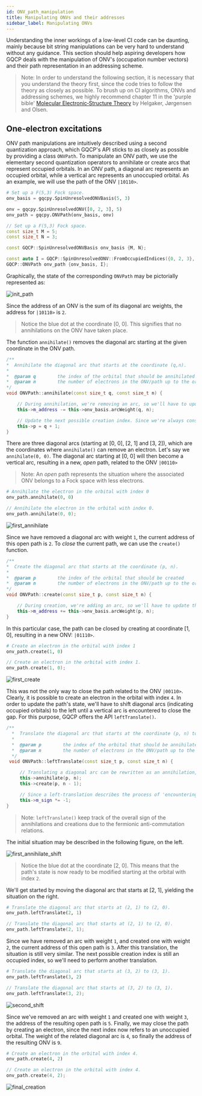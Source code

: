 ```yaml
---
id: ONV_path_manipulation
title: Manipulating ONVs and their addresses
sidebar_label: Manipulating ONVs
---
```


Understanding the inner workings of a low-level CI code can be daunting, mainly because bit string manipulations can be very hard to understand without any guidance. This section should help aspiring developers how GQCP deals with the manipulation of ONV's (occupation number vectors) and their path representation in an addressing scheme.

> Note: In order to understand the following section, it is necessary that you understand the theory first, since the code tries to follow the theory as closely as possible. To brush up on CI algorithms, ONVs and addressing schemes, we highly recommend chapter 11 in the 'purple bible' [Molecular Electronic‐Structure Theory](https://onlinelibrary.wiley.com/doi/book/10.1002/9781119019572) by Helgaker, Jørgensen and Olsen.


## One-electron excitations

ONV path manipulations are intuitively described using a second quantization approach, which GQCP's API sticks to as closely as possible by providing a class `ONVPath`. To manipulate an ONV path, we use the elementary second quantization operators to annihilate or create arcs that represent occupied orbitals. In an ONV path, a diagonal arc represents an occupied orbital, while a vertical arc represents an unoccupied orbital. As an example, we will use the path of the ONV `|10110>`.

<!--DOCUSAURUS_CODE_TABS-->

<!--Python-->
```Python
# Set up a F(5,3) Fock space.
onv_basis = gqcpy.SpinUnresolvedONVBasis(5, 3)

onv = gqcpy.SpinUnresolvedONV([0, 2, 3], 5)
onv_path = gqcpy.ONVPath(onv_basis, onv)
```

<!--C++-->
```C++
// Set up a F(5,3) Fock space.
const size_t M = 5;
const size_t N = 3;

const GQCP::SpinUnresolvedONVBasis onv_basis {M, N};

const auto I = GQCP::SpinUnresolvedONV::FromOccupiedIndices({0, 2, 3}, 5);  // |10110>
GQCP::ONVPath onv_path {onv_basis, I};
```

<!--END_DOCUSAURUS_CODE_TABS-->

Graphically, the state of the corresponding `ONVPath` may be pictorially represented as:

![init_path](/GQCP/img/ONVPath_10110.png)

Since the address of an ONV is the sum of its diagonal arc weights, the address for `|10110>` is `2`.

> Notice the blue dot at the coordinate [0, 0]. This signifies that no annihilations on the ONV have taken place.

The function `annihilate()` removes the diagonal arc starting at the given coordinate in the ONV path.

```C++
/**
*  Annihilate the diagonal arc that starts at the coordinate (q,n).
* 
*  @param q        the index of the orbital that should be annihilated
*  @param n        the number of electrons in the ONV/path up to the orbital index q
*/
void ONVPath::annihilate(const size_t q, const size_t n) {

    // During annihilation, we're removing an arc, so we'll have to update the current address by removing the corresponding arc weight.
    this->m_address -= this->onv_basis.arcWeight(q, n);

    // Update the next possible creation index. Since we're always constructing paths from the top-left to the bottom-right, we're only considering creation indices p > q.
    this->p = q + 1;
}
```

There are three diagonal arcs (starting at [0, 0], [2, 1] and [3, 2]), which are the coordinates where `annihilate()` can remove an electron. Let's say we `annihilate(0, 0)`. The diagonal arc starting at [0, 0] will then become a vertical arc, resulting in a new, _open_ path, related to the ONV `|00110>`

> Note: An _open_ path represents the situation where the associated ONV belongs to a Fock space with less electrons.

<!--DOCUSAURUS_CODE_TABS-->

<!--Python-->
```Python
# Annihilate the electron in the orbital with index 0
onv_path.annihilate(0, 0)
```

<!--C++-->
```C++
// Annihilate the electron in the orbital with index 0.
onv_path.annihilate(0, 0);
```

<!--END_DOCUSAURUS_CODE_TABS-->

![first_annihilate](/GQCP/img/ONVPath_00110_1.png)

Since we have removed a diagonal arc with weight `1`, the current address of this open path is `2`. To _close_ the current path, we can use the `create()` function.

```C++
/**
*  Create the diagonal arc that starts at the coordinate (p, n).
* 
*  @param p        the index of the orbital that should be created
*  @param n        the number of electrons in the ONV/path up to the orbital index q, prior to the creation
*/
void ONVPath::create(const size_t p, const size_t n) {

    // During creation, we're adding an arc, so we'll have to update the current address by adding the corresponding arc weight.
    this->m_address += this->onv_basis.arcWeight(p, n);
}
```


In this particular case, the path can be closed by creating at coordinate [1, 0], resulting in a new ONV: `|01110>`.

<!--DOCUSAURUS_CODE_TABS-->

<!--Python-->
```Python
# Create an electron in the orbital with index 1
onv_path.create(1, 0)
```

<!--C++-->
```C++
// Create an electron in the orbital with index 1.
onv_path.create(1, 0);
```

<!--END_DOCUSAURUS_CODE_TABS-->

![first_create](/GQCP/img/ONVPath_01110.png)


This was not the only way to close the path related to the ONV `|00110>`. Clearly, it is possible to create an electron in the orbital with index `4`. In order to update the path's state, we'll have to shift diagonal arcs (indicating occupied orbitals) to the left until a vertical arc is encountered to close the gap. For this purpose, GQCP offers the API `leftTranslate()`.

```C++
/**
  *  Translate the diagonal arc that starts at the coordinate (p, n) to the left.
  * 
  *  @param p        the index of the orbital that should be annihilated
  *  @param n        the number of electrons in the ONV/path up to the orbital index p
  */
 void ONVPath::leftTranslate(const size_t p, const size_t n) {

     // Translating a diagonal arc can be rewritten as an annihilation, followed by a creation.
     this->annihilate(p, n);
     this->create(p, n - 1);

     // Since a left-translation describes the process of 'encountering an electron/occupied orbital', the sign factor should be updated according to the fermionic anticommutation rules.
     this->m_sign *= -1;
}
```

> Note: `leftTranslate()` keep track of the overall sign of the annihilations and creations due to the fermionic anti-commutation relations.

The initial situation may be described in the following figure, on the left.

![first_annihilate_shift](/GQCP/img/ONVPath_00110_2_3_side.png)

> Notice the blue dot at the coordinate [2, 0]. This means that the path's state is now ready to be modified starting at the orbital with index `2`.

We'll get started by moving the diagonal arc that starts at [2, 1], yielding the situation on the right.

<!--DOCUSAURUS_CODE_TABS-->

<!--Python-->
```Python
# Translate the diagonal arc that starts at (2, 1) to (2, 0).
onv_path.leftTranslate(2, 1)
```

<!--C++-->
```C++
// Translate the diagonal arc that starts at (2, 1) to (2, 0).
onv_path.leftTranslate(2, 1);
```

<!--END_DOCUSAURUS_CODE_TABS-->

Since we have removed an arc with weight `1`, and created one with weight `2`, the current address of this open path is `3`. After this translation, the situation is still very similar. The next possible creation index is still an occupied index, so we'll need to perform another translation.

<!--DOCUSAURUS_CODE_TABS-->

<!--Python-->
```Python
# Translate the diagonal arc that starts at (3, 2) to (3, 1).
onv_path.leftTranslate(3, 2)
```

<!--C++-->
```C++
// Translate the diagonal arc that starts at (3, 2) to (3, 1).
onv_path.leftTranslate(3, 2);
```

<!--END_DOCUSAURUS_CODE_TABS-->

![second_shift](/GQCP/img/ONVPath_00110_4.png)

Since we've removed an arc with weight `1` and created one with weight `3`, the address of the resulting open path is `5`. Finally, we may close the path by creating an electron, since the next index now refers to an unoccupied orbital. The weight of the related diagonal arc is `4`, so finally the address of the resulting ONV is `9`.

<!--DOCUSAURUS_CODE_TABS-->

<!--Python-->
```Python
# Create an electron in the orbital with index 4.
onv_path.create(4, 2)
```

<!--C++-->
```C++
// Create an electron in the orbital with index 4.
onv_path.create(4, 2);
```

<!--END_DOCUSAURUS_CODE_TABS-->

![final_creation](/GQCP/img/ONVPath_00111.png)
